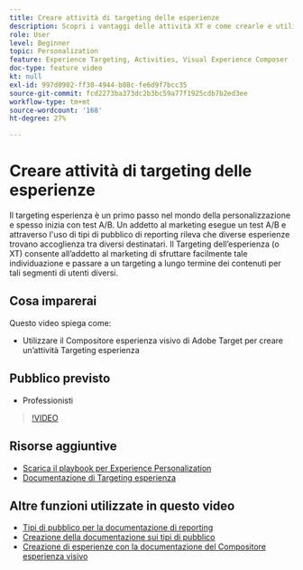 ```yaml
---
title: Creare attività di targeting delle esperienze
description: Scopri i vantaggi delle attività XT e come crearle e utilizzarle. Le attività Targeting esperienza (XT) consentono agli addetti al marketing di indirizzare contenuti specifici a un pubblico specifico.
role: User
level: Beginner
topic: Personalization
feature: Experience Targeting, Activities, Visual Experience Composer (VEC)
doc-type: feature video
kt: null
exl-id: 997d0902-ff30-4944-b08c-fe6d9f7bcc35
source-git-commit: fcd2273ba373dc2b3bc59a77f1925cdb7b2ed3ee
workflow-type: tm+mt
source-wordcount: '168'
ht-degree: 27%

---
```


# Creare attività di targeting delle esperienze

Il targeting esperienza è un primo passo nel mondo della personalizzazione e spesso inizia con test A/B. Un addetto al marketing esegue un test A/B e attraverso l&#39;uso di tipi di pubblico di reporting rileva che diverse esperienze trovano accoglienza tra diversi destinatari. Il Targeting dell’esperienza (o XT) consente all’addetto al marketing di sfruttare facilmente tale individuazione e passare a un targeting a lungo termine dei contenuti per tali segmenti di utenti diversi.

## Cosa imparerai

Questo video spiega come:

* Utilizzare il Compositore esperienza visivo di Adobe Target per creare un’attività Targeting esperienza

## Pubblico previsto

* Professionisti

>[!VIDEO](https://video.tv.adobe.com/v/41140?quality=12&captions=ita)

## Risorse aggiuntive

* [Scarica il playbook per Experience Personalization](https://guided.adobe.com/?promoid=K42KVXHD&amp;mv=other&amp;search=personalization+playbook#recommended/solutions/target)
* [Documentazione di Targeting esperienza](https://experienceleague.adobe.com/docs/target/using/activities/experience-targeting/experience-target.html?lang=it)

## Altre funzioni utilizzate in questo video

* [Tipi di pubblico per la documentazione di reporting](https://experienceleague.adobe.com/docs/target/using/audiences/managing-audience-filters.html?lang=it)
* [Creazione della documentazione sui tipi di pubblico](https://experienceleague.adobe.com/docs/target/using/audiences/managing-audience-filters.html?lang=it)
* [Creazione di esperienze con la documentazione del Compositore esperienza visivo](https://experienceleague.adobe.com/docs/target/using/experiences/experiences.html?lang=it)
